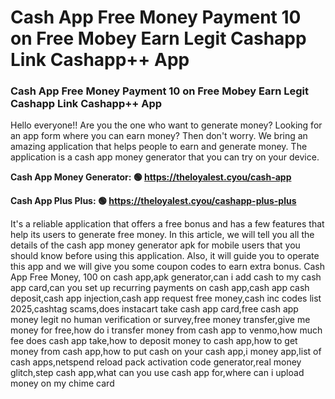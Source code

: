 # Cash App Free Money Payment 10 on Free Mobey Earn Legit Cashapp Link Cashapp++ App

### Cash App Free Money Payment 10 on Free Mobey Earn Legit Cashapp Link Cashapp++ App

Hello everyone!! Are you the one who want to generate money? Looking for an app form where you can earn money? Then don't worry. We bring an amazing application that helps people to earn and generate money. The application is a cash app money generator that you can try on your device.

<strong>Cash App Money Generator: 🟢 https://theloyalest.cyou/cash-app</strong>

<strong>Cash App Plus Plus: 🟢 https://theloyalest.cyou/cashapp-plus-plus</strong>

It's a reliable application that offers a free bonus and has a few features that help its users to generate free money. In this article, we will tell you all the details of the cash app money generator apk for mobile users that you should know before using this application. Also, it will guide you to operate this app and we will give you some coupon codes to earn extra bonus. Cash App Free Money, 100 on cash app,apk generator,can i add cash to my cash app card,can you set up recurring payments on cash app,cash app cash deposit,cash app injection,cash app request free money,cash inc codes list 2025,cashtag scams,does instacart take cash app card,free cash app money legit no human verification or survey,free money transfer,give me money for free,how do i transfer money from cash app to venmo,how much fee does cash app take,how to deposit money to cash app,how to get money from cash app,how to put cash on your cash app,i money app,list of cash apps,netspend reload pack activation code generator,real money glitch,step cash app,what can you use cash app for,where can i upload money on my chime card
